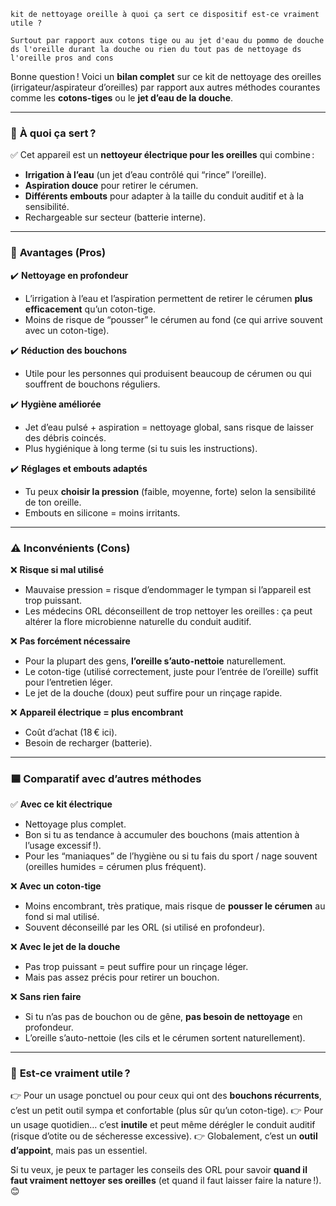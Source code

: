 ```
kit de nettoyage oreille à quoi ça sert ce dispositif est-ce vraiment utile ? 

Surtout par rapport aux cotons tige ou au jet d'eau du pommo de douche ds l'oreille durant la douche ou rien du tout pas de nettoyage ds l'oreille pros and cons 
```

Bonne question ! Voici un **bilan complet** sur ce kit de nettoyage des oreilles (irrigateur/aspirateur d’oreilles) par rapport aux autres méthodes courantes comme les **cotons-tiges** ou le **jet d’eau de la douche**.

------

### 🎯 **À quoi ça sert ?**

✅ Cet appareil est un **nettoyeur électrique pour les oreilles** qui combine :

- **Irrigation à l’eau** (un jet d’eau contrôlé qui “rince” l’oreille).
- **Aspiration douce** pour retirer le cérumen.
- **Différents embouts** pour adapter à la taille du conduit auditif et à la sensibilité.
- Rechargeable sur secteur (batterie interne).

------

### 🌟 **Avantages (Pros)**

✔️ **Nettoyage en profondeur**

- L’irrigation à l’eau et l’aspiration permettent de retirer le cérumen **plus efficacement** qu’un coton-tige.
- Moins de risque de “pousser” le cérumen au fond (ce qui arrive souvent avec un coton-tige).

✔️ **Réduction des bouchons**

- Utile pour les personnes qui produisent beaucoup de cérumen ou qui souffrent de bouchons réguliers.

✔️ **Hygiène améliorée**

- Jet d’eau pulsé + aspiration = nettoyage global, sans risque de laisser des débris coincés.
- Plus hygiénique à long terme (si tu suis les instructions).

✔️ **Réglages et embouts adaptés**

- Tu peux **choisir la pression** (faible, moyenne, forte) selon la sensibilité de ton oreille.
- Embouts en silicone = moins irritants.

------

### ⚠️ **Inconvénients (Cons)**

❌ **Risque si mal utilisé**

- Mauvaise pression = risque d’endommager le tympan si l’appareil est trop puissant.
- Les médecins ORL déconseillent de trop nettoyer les oreilles : ça peut altérer la flore microbienne naturelle du conduit auditif.

❌ **Pas forcément nécessaire**

- Pour la plupart des gens, **l’oreille s’auto-nettoie** naturellement.
- Le coton-tige (utilisé correctement, juste pour l’entrée de l’oreille) suffit pour l’entretien léger.
- Le jet de la douche (doux) peut suffire pour un rinçage rapide.

❌ **Appareil électrique = plus encombrant**

- Coût d’achat (18 € ici).
- Besoin de recharger (batterie).

------

### 🟦 **Comparatif avec d’autres méthodes**

✅ **Avec ce kit électrique**

- Nettoyage plus complet.
- Bon si tu as tendance à accumuler des bouchons (mais attention à l’usage excessif !).
- Pour les “maniaques” de l’hygiène ou si tu fais du sport / nage souvent (oreilles humides = cérumen plus fréquent).

❌ **Avec un coton-tige**

- Moins encombrant, très pratique, mais risque de **pousser le cérumen** au fond si mal utilisé.
- Souvent déconseillé par les ORL (si utilisé en profondeur).

❌ **Avec le jet de la douche**

- Pas trop puissant = peut suffire pour un rinçage léger.
- Mais pas assez précis pour retirer un bouchon.

❌ **Sans rien faire**

- Si tu n’as pas de bouchon ou de gêne, **pas besoin de nettoyage** en profondeur.
- L’oreille s’auto-nettoie (les cils et le cérumen sortent naturellement).

------

### 🚀 **Est-ce vraiment utile ?**

👉 Pour un usage ponctuel ou pour ceux qui ont des **bouchons récurrents**, c’est un petit outil sympa et confortable (plus sûr qu’un coton-tige).
 👉 Pour un usage quotidien… c’est **inutile** et peut même dérégler le conduit auditif (risque d’otite ou de sécheresse excessive).
 👉 Globalement, c’est un **outil d’appoint**, mais pas un essentiel.

Si tu veux, je peux te partager les conseils des ORL pour savoir **quand il faut vraiment nettoyer ses oreilles** (et quand il faut laisser faire la nature !). 😊